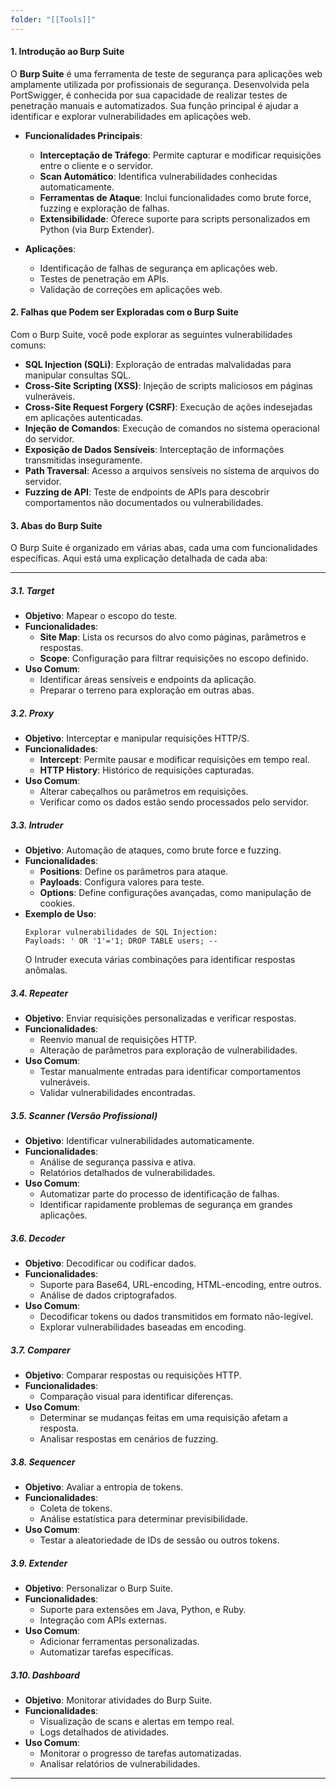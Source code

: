 ```yaml
---
folder: "[[Tools]]"
---
```


#### **1. Introdução ao Burp Suite**
O **Burp Suite** é uma ferramenta de teste de segurança para aplicações web amplamente utilizada por profissionais de segurança. Desenvolvida pela PortSwigger, é conhecida por sua capacidade de realizar testes de penetração manuais e automatizados. Sua função principal é ajudar a identificar e explorar vulnerabilidades em aplicações web.

- **Funcionalidades Principais**:
  - **Interceptação de Tráfego**: Permite capturar e modificar requisições entre o cliente e o servidor.
  - **Scan Automático**: Identifica vulnerabilidades conhecidas automaticamente.
  - **Ferramentas de Ataque**: Inclui funcionalidades como brute force, fuzzing e exploração de falhas.
  - **Extensibilidade**: Oferece suporte para scripts personalizados em Python (via Burp Extender).

- **Aplicações**:
  - Identificação de falhas de segurança em aplicações web.
  - Testes de penetração em APIs.
  - Validação de correções em aplicações web.

#### **2. Falhas que Podem ser Exploradas com o Burp Suite**
Com o Burp Suite, você pode explorar as seguintes vulnerabilidades comuns:
- **SQL Injection (SQLi)**: Exploração de entradas malvalidadas para manipular consultas SQL.
- **Cross-Site Scripting (XSS)**: Injeção de scripts maliciosos em páginas vulneráveis.
- **Cross-Site Request Forgery (CSRF)**: Execução de ações indesejadas em aplicações autenticadas.
- **Injeção de Comandos**: Execução de comandos no sistema operacional do servidor.
- **Exposição de Dados Sensíveis**: Interceptação de informações transmitidas inseguramente.
- **Path Traversal**: Acesso a arquivos sensíveis no sistema de arquivos do servidor.
- **Fuzzing de API**: Teste de endpoints de APIs para descobrir comportamentos não documentados ou vulnerabilidades.

#### **3. Abas do Burp Suite**
O Burp Suite é organizado em várias abas, cada uma com funcionalidades específicas. Aqui está uma explicação detalhada de cada aba:

---

##### **3.1. Target**
- **Objetivo**: Mapear o escopo do teste.
- **Funcionalidades**:
  - **Site Map**: Lista os recursos do alvo como páginas, parâmetros e respostas.
  - **Scope**: Configuração para filtrar requisições no escopo definido.
- **Uso Comum**:
  - Identificar áreas sensíveis e endpoints da aplicação.
  - Preparar o terreno para exploração em outras abas.

##### **3.2. Proxy**
- **Objetivo**: Interceptar e manipular requisições HTTP/S.
- **Funcionalidades**:
  - **Intercept**: Permite pausar e modificar requisições em tempo real.
  - **HTTP History**: Histórico de requisições capturadas.
- **Uso Comum**:
  - Alterar cabeçalhos ou parâmetros em requisições.
  - Verificar como os dados estão sendo processados pelo servidor.

##### **3.3. Intruder**
- **Objetivo**: Automação de ataques, como brute force e fuzzing.
- **Funcionalidades**:
  - **Positions**: Define os parâmetros para ataque.
  - **Payloads**: Configura valores para teste.
  - **Options**: Define configurações avançadas, como manipulação de cookies.
- **Exemplo de Uso**:
  ```plaintext
  Explorar vulnerabilidades de SQL Injection:
  Payloads: ' OR '1'='1; DROP TABLE users; --
  ```
  O Intruder executa várias combinações para identificar respostas anômalas.

##### **3.4. Repeater**
- **Objetivo**: Enviar requisições personalizadas e verificar respostas.
- **Funcionalidades**:
  - Reenvio manual de requisições HTTP.
  - Alteração de parâmetros para exploração de vulnerabilidades.
- **Uso Comum**:
  - Testar manualmente entradas para identificar comportamentos vulneráveis.
  - Validar vulnerabilidades encontradas.

##### **3.5. Scanner** (Versão Profissional)
- **Objetivo**: Identificar vulnerabilidades automaticamente.
- **Funcionalidades**:
  - Análise de segurança passiva e ativa.
  - Relatórios detalhados de vulnerabilidades.
- **Uso Comum**:
  - Automatizar parte do processo de identificação de falhas.
  - Identificar rapidamente problemas de segurança em grandes aplicações.

##### **3.6. Decoder**
- **Objetivo**: Decodificar ou codificar dados.
- **Funcionalidades**:
  - Suporte para Base64, URL-encoding, HTML-encoding, entre outros.
  - Análise de dados criptografados.
- **Uso Comum**:
  - Decodificar tokens ou dados transmitidos em formato não-legível.
  - Explorar vulnerabilidades baseadas em encoding.

##### **3.7. Comparer**
- **Objetivo**: Comparar respostas ou requisições HTTP.
- **Funcionalidades**:
  - Comparação visual para identificar diferenças.
- **Uso Comum**:
  - Determinar se mudanças feitas em uma requisição afetam a resposta.
  - Analisar respostas em cenários de fuzzing.

##### **3.8. Sequencer**
- **Objetivo**: Avaliar a entropia de tokens.
- **Funcionalidades**:
  - Coleta de tokens.
  - Análise estatística para determinar previsibilidade.
- **Uso Comum**:
  - Testar a aleatoriedade de IDs de sessão ou outros tokens.

##### **3.9. Extender**
- **Objetivo**: Personalizar o Burp Suite.
- **Funcionalidades**:
  - Suporte para extensões em Java, Python, e Ruby.
  - Integração com APIs externas.
- **Uso Comum**:
  - Adicionar ferramentas personalizadas.
  - Automatizar tarefas específicas.

##### **3.10. Dashboard**
- **Objetivo**: Monitorar atividades do Burp Suite.
- **Funcionalidades**:
  - Visualização de scans e alertas em tempo real.
  - Logs detalhados de atividades.
- **Uso Comum**:
  - Monitorar o progresso de tarefas automatizadas.
  - Analisar relatórios de vulnerabilidades.

---